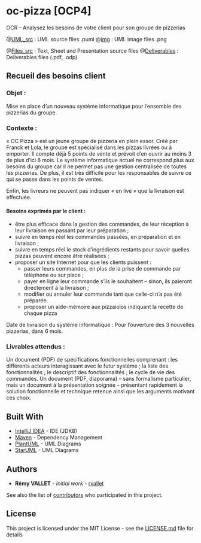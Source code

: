 # oc-pizza [OCP4] 
OCR - Analysez les besoins de votre client pour son groupe de pizzerias

@[UML_src](https://github.com/rvallet/oc-pizza/tree/master/uml/src) : UML source files .puml
@[img](https://github.com/rvallet/oc-pizza/tree/master/uml/img) : UML image files .png

@[Files_src](https://github.com/rvallet/oc-pizza/tree/master/pdf/src) : Text, Sheet and Presentation source files
@[Deliverables](https://github.com/rvallet/oc-pizza/tree/master/pdf/deliverables) : Deliverables files (.pdf, .odp)

## Recueil des besoins client

### Objet :
Mise en place d’un nouveau système informatique pour l’ensemble des pizzerias
du groupe.

### Contexte :
« OC Pizza » est un jeune groupe de pizzeria en plein essor. Créé par Franck et
Lola, le groupe est spécialisé dans les pizzas livrées ou à emporter. Il compte
déjà 5 points de vente et prévoit d’en ouvrir au moins 3 de plus d’ici 6 mois.
Le système informatique actuel ne correspond plus aux besoins du groupe car il
ne permet pas une gestion centralisée de toutes les pizzerias.
De plus, il est très difficile pour les responsables de suivre ce qui se passe dans les
points de ventes.

Enfin, les livreurs ne peuvent pas indiquer « en live » que la livraison est effectuée.

#### Besoins exprimés par le client :

* être plus efficace dans la gestion des commandes, de leur réception à leur livraison en passant par leur préparation ;
* suivre en temps réel les commandes passées, en préparation et en livraison ;
* suivre en temps réel le stock d’ingrédients restants pour savoir quelles pizzas peuvent encore être réalisées ;
* proposer un site Internet pour que les clients puissent :
    - passer leurs commandes, en plus de la prise de commande par téléphone ou sur place ;
    - payer en ligne leur commande s’ils le souhaitent – sinon, ils paieront directement à la livraison ;
    - modifier ou annuler leur commande tant que celle-ci n’a pas été préparée.
    - proposer un aide-mémoire aux pizzaiolos indiquant la recette de chaque pizza

Date de livraison du système informatique :
Pour l’ouverture des 3 nouvelles pizzerias, dans 6 mois.

### Livrables attendus :
Un document (PDF) de spécifications fonctionnelles comprenant :
les différents acteurs interagissant avec le futur système ;
la liste des fonctionnalités ;
le descriptif des fonctionnalités ;
le cycle de vie des commandes.
Un document (PDF, diaporama) – sans formalisme particulier, mais un document à la présentation soignée – présentant rapidement la solution fonctionnelle et technique retenue ainsi que les arguments motivant ces choix.

## Built With

* [IntelliJ IDEA](https://www.jetbrains.com/idea/) - IDE (JDK8)
* [Maven](https://maven.apache.org/) - Dependency Management
* [PlantUML](http://plantuml.com/en/) - UML Diagrams
* [StarUML](http://staruml.io/) - UML Diagrams

## Authors

* **Rémy VALLET** - *Initial work* - [rvallet](https://github.com/rvallet)

See also the list of [contributors](https://github.com/rvallet/oc-pizza/contributors) who participated in this project.

## License
This project is licensed under the MIT License - see the [LICENSE.md](https://github.com/rvallet/oc-pizza/blob/master/LICENSE) file for details
